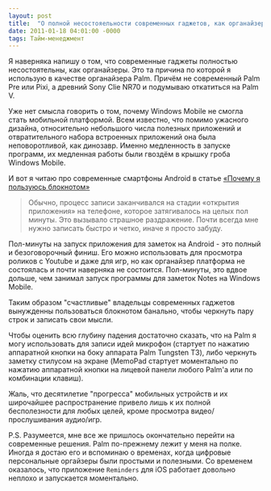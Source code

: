 ```yaml
---
layout: post
title:  "О полной несостояельности современных гаджетов, как органайзеров"
date: 2011-01-18 04:01:00 -0000
tags: Тайм-менеджмент
---
```


Я наверняка напишу о том, что современные гаджеты полностью несостоятельны, как органайзеры. Это та причина по которой я использую в качестве органайзера Palm. Причём не современный Palm Pre или Pixi, а древний Sony Clie NR70 и подумываю откатиться на Palm V.

Уже нет смысла говорить о том, почему Windows Mobile не смогла стать мобильной платформой. Всем известно, что помимо ужасного дизайна, относительно небольшого числа полезных приложений и отвратительного набора встроенных приложений она была неповоротливой, как динозавр. Именно медленность в запуске программ, их медленная работы были гвоздём в крышку гроба Windows Mobile.

И вот я читаю про современные смартфоны Android в статье <a href="http://tree4eco.com/index.php/2011/01/17/почему-я-пользуюсь-блокнотом/">«Почему я пользуюсь блокнотом»</a>

> Обычно, процесс записи заканчивался на стадии «открытия приложения» на телефоне, которое затягивалось на целых пол минуты. Это вызывало страшное раздражение. Почти всегда мне нужно записать быстро и четко, иначе я просто забуду.

Пол-минуты на запуск приложения для заметок на Android - это полный и безоговорочный финиш. Его можно использовать для просмотра роликов с Youtube и даже для игр, но как органайзер платформа не состоялась и почти наверняка не состоится. Пол-минуты, это вдвое дольше, чем занимал запуск программы для заметок Notes на Windows Mobile.

Таким образом "счастливые" владельцы современных гаджетов вынужденны пользоваться блокнотом банально, чтобы черкнуть пару строк и записать свои мысли.

Чтобы оценить всю глубину падения достаточно сказать, что на Palm я могу использовать для записи идей микрофон (стартует по нажатию аппаратной кнопки на боку аппарата Palm Tungsten T3), либо черкнуть заметку стилусом на экране (MemoPad стартует моментально по нажатию аппаратной кнопки на лицевой панели любого Palm'а или по комбинации клавиш). 

Жаль, что десятилетие "прогресса" мобильных устройств и их широчайшее распространение привело лишь к их полной бесполезности для любых целей, кроме просмотра видео/прослушивания аудио/игр.

P.S. Разумеется, мне все же пришлось окончательно перейти на современные решения. Palm по-прежнему лежит у меня на полке. Иногда я достаю его и вспоминаю о временах, когда цифровые персональные оргайзеры были простыми и полезными. Со временем оказалось, что приложение `Reminders` для iOS работает довольно неплохо и запускается моментально.